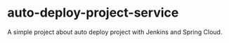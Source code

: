 # auto-deploy-project-service
A simple project about auto deploy project with Jenkins and Spring Cloud.
